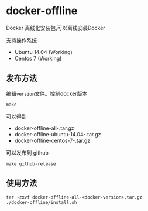 # docker-offline

Docker 离线化安装包,可以离线安装Docker

支持操作系统

* Ubuntu 14.04 (Working)
* Centos 7 (Working)


## 发布方法

编辑`version`文件。控制docker版本

	make

可以得到

* docker-offline-all-<docker-version>.tar.gz
* docker-offline-ubuntu-14.04-<docker-version>.tar.gz
* docker-offline-centos-7-<docker-version>.tar.gz

	
可以发布到 github

	make github-release


## 使用方法

	tar -zxvf docker-offline-all-<docker-version>.tar.gz
	./docker-offline/install.sh
	

